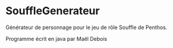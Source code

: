 # SouffleGenerateur

Générateur de personnage pour le jeu de rôle Souffle de Penthos.

Programme écrit en java par Maël Debois
